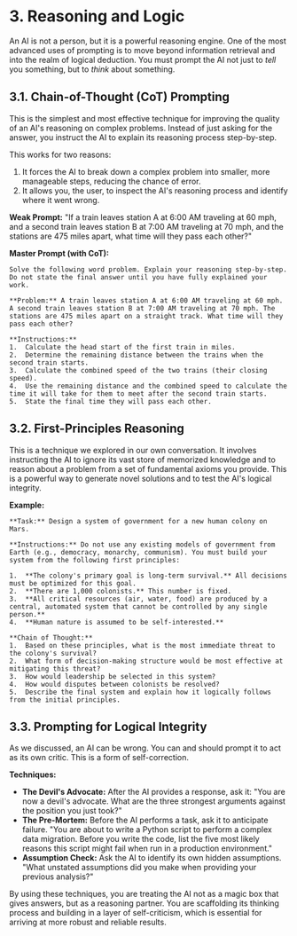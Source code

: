 # 3. Reasoning and Logic

An AI is not a person, but it is a powerful reasoning engine. One of the most advanced uses of prompting is to move beyond information retrieval and into the realm of logical deduction. You must prompt the AI not just to *tell* you something, but to *think* about something.

## 3.1. Chain-of-Thought (CoT) Prompting

This is the simplest and most effective technique for improving the quality of an AI's reasoning on complex problems. Instead of just asking for the answer, you instruct the AI to explain its reasoning process step-by-step.

This works for two reasons:
1.  It forces the AI to break down a complex problem into smaller, more manageable steps, reducing the chance of error.
2.  It allows you, the user, to inspect the AI's reasoning process and identify where it went wrong.

**Weak Prompt:** "If a train leaves station A at 6:00 AM traveling at 60 mph, and a second train leaves station B at 7:00 AM traveling at 70 mph, and the stations are 475 miles apart, what time will they pass each other?"

**Master Prompt (with CoT):**

```
Solve the following word problem. Explain your reasoning step-by-step. Do not state the final answer until you have fully explained your work.

**Problem:** A train leaves station A at 6:00 AM traveling at 60 mph. A second train leaves station B at 7:00 AM traveling at 70 mph. The stations are 475 miles apart on a straight track. What time will they pass each other?

**Instructions:**
1.  Calculate the head start of the first train in miles.
2.  Determine the remaining distance between the trains when the second train starts.
3.  Calculate the combined speed of the two trains (their closing speed).
4.  Use the remaining distance and the combined speed to calculate the time it will take for them to meet after the second train starts.
5.  State the final time they will pass each other.
```

## 3.2. First-Principles Reasoning

This is a technique we explored in our own conversation. It involves instructing the AI to ignore its vast store of memorized knowledge and to reason about a problem from a set of fundamental axioms you provide. This is a powerful way to generate novel solutions and to test the AI's logical integrity.

**Example:**

```
**Task:** Design a system of government for a new human colony on Mars.

**Instructions:** Do not use any existing models of government from Earth (e.g., democracy, monarchy, communism). You must build your system from the following first principles:

1.  **The colony's primary goal is long-term survival.** All decisions must be optimized for this goal.
2.  **There are 1,000 colonists.** This number is fixed.
3.  **All critical resources (air, water, food) are produced by a central, automated system that cannot be controlled by any single person.**
4.  **Human nature is assumed to be self-interested.**

**Chain of Thought:**
1.  Based on these principles, what is the most immediate threat to the colony's survival?
2.  What form of decision-making structure would be most effective at mitigating this threat?
3.  How would leadership be selected in this system?
4.  How would disputes between colonists be resolved?
5.  Describe the final system and explain how it logically follows from the initial principles.
```

## 3.3. Prompting for Logical Integrity

As we discussed, an AI can be wrong. You can and should prompt it to act as its own critic. This is a form of self-correction.

**Techniques:**

*   **The Devil's Advocate:** After the AI provides a response, ask it: "You are now a devil's advocate. What are the three strongest arguments against the position you just took?"
*   **The Pre-Mortem:** Before the AI performs a task, ask it to anticipate failure. "You are about to write a Python script to perform a complex data migration. Before you write the code, list the five most likely reasons this script might fail when run in a production environment."
*   **Assumption Check:** Ask the AI to identify its own hidden assumptions. "What unstated assumptions did you make when providing your previous analysis?"

By using these techniques, you are treating the AI not as a magic box that gives answers, but as a reasoning partner. You are scaffolding its thinking process and building in a layer of self-criticism, which is essential for arriving at more robust and reliable results.
